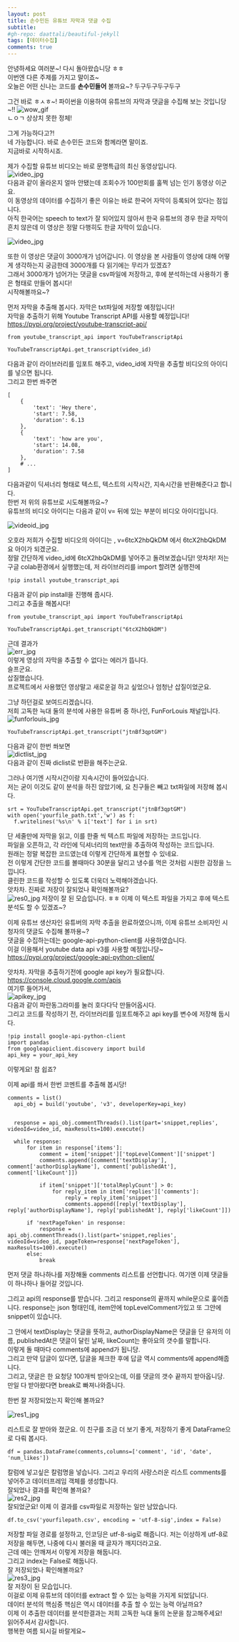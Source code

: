 ```yaml
---
layout: post
title: 손수민든 유튜브 자막과 댓글 수집
subtitle: 
#gh-repo: daattali/beautiful-jekyll
tags: [데이터수집]
comments: true
---
```


안녕하세요 여러분~! 다시 돌아왔습니당 ㅎㅎ   
이번엔 다른 주제를 가지고 말이죠~  
오늘은 어떤 신나는 코드를 **손수민들어** 볼까요~? 두구두구두구두구  
  
  
그건 바로 ㅎㅅㅎ~! 파이썬을 이용하여 유튜브의 자막과 댓글을 수집해 보는 것입니당~!! 
![wow_gif](/assets/img/wow.gif)  
ㄴㅇㄱ 상상치 못한 정체!  
  
그게 가능하다고?!  
네 가능합니다. 바로 손수민든 코드와 함께라면 말이죠.  
지금바로 시작하시죠.  

제가 수집할 유튜브 비디오는 바로 문명특급의 최신 동영상입니다.  
![video_jpg](/assets/img/youtube.JPG)  
다음과 같이 올라온지 얼마 안됐는데 조회수가 100만회를 훌쩍 넘는 인기 동영상 이군요.  
이 동영상의 데이터를 수집하기 좋은 이유는 바로 한국어 자막이 등록되어 있다는 점입니다.  
아직 한국어는 speech to text가 잘 되어있지 않아서 한국 유튜브의 경우 한글 자막이 흔치 않은데 이 영상은 정말 다행히도 한글 자막이 있습니다. 

![video_jpg](/assets/img/comment.JPG)  

또한 이 영상은 댓글이 3000개가 넘어갑니다. 이 영상을 본 사람들이 영상에 대해 어떻게 생각하는지 궁금한데 3000개를 다 읽기에는 무리가 있겠죠?  
그래서 3000개가 넘어가는 댓글을 csv파일에 저장하고, 후에 분석하는데 사용하기 좋은 형태로 만들어 봅시다!  
시작해볼까요~?  
  
먼저 자막을 추출해 봅시다. 자막은 txt파일에 저장할 예정입니다!  
자막을 추출하기 위해 Youtube Transcript API를 사용할 예정입니다!  
https://pypi.org/project/youtube-transcript-api/  

```
from youtube_transcript_api import YouTubeTranscriptApi

YouTubeTranscriptApi.get_transcript(video_id)
```
다음과 같이 라이브러리를 임포트 해주고, video_id에 자막을 추출할 비디오의 아이디를 넣으면 됩니다.  
그리고 한번 쏴주면
```
[
    {
        'text': 'Hey there',
        'start': 7.58,
        'duration': 6.13
    },
    {
        'text': 'how are you',
        'start': 14.08,
        'duration': 7.58
    },
    # ...
]
```  
다음과같이 딕셔너리 형태로 텍스트, 텍스트의 시작시간, 지속시간을 반환해준다고 합니다.  
한번 저 위의 유튜브로 시도해볼까요~?  
유튜브의 비디오 아이디는 다음과 같이 v= 뒤에 있는 부분이 비디오 아이디입니다.

![videoid_jpg](/assets/img/videoid.JPG)  

오호라 저희가 수집할 비디오의 아이디는 , v=6tcX2hbQkDM 에서 6tcX2hbQkDM 요 아이가 되겠군요.  
정말 간단하게 video_id에 6tcX2hbQkDM를 넣어주고 돌려보겠습니당! 
앗차차! 저는 구글 colab환경에서 실행했는데, 저 라이브러리를 import 할려면 실행전에  
```
!pip install youtube_transcript_api
```
다음과 같이 pip install을 진행해 줍시다.  
그리고 추출을 해봅시다!

```
from youtube_transcript_api import YouTubeTranscriptApi

YouTubeTranscriptApi.get_transcript("6tcX2hbQkDM")
```  
근데 결과가  
![err_jpg](/assets/img/err.JPG)  
이렇게 영상의 자막을 추출할 수 없다는 에러가 뜹니다.  
슬프군요.  
삽질했습니다.  
프로젝트에서 사용했던 영상말고 새로운걸 하고 싶었으나 엄청난 삽질이었군요.  

그냥 하던걸로 보여드리겠습니다.  
저희 고독한 늑대 둘의 분석에 사용한 유튜버 중 하나인, FunForLouis 채널입니다.  
![funforlouis_jpg](/assets/img/FunForLouis.JPG)  
  
```
YouTubeTranscriptApi.get_transcript("jtnBf3qptGM")
```
다음과 같이 한번 쏴보면  
![dictlist_jpg](/assets/img/diclist.JPG)  
다음과 같이 진짜 diclist로 반환을 해주는군요.  

그러나 여기엔 시작시간이랑 지속시간이 들어있습니다.  
저는 굳이 이것도 같이 분석을 하진 않았기에, 요 친구들은 빼고 txt파일에 저장해 봅시다.  
  
```
srt = YouTubeTranscriptApi.get_transcript("jtnBf3qptGM")
with open('yourfile_path.txt','w') as f:
  f.writelines('%s\n' % i['text'] for i in srt)
```
단 세줄만에 자막을 읽고, 이를 한줄 씩 텍스트 파일에 저장하는 코드입니다.  
파일을 오픈하고, 각 라인에 딕셔너리의 text만을 추출하여 작성하는 코드입니다.  
원래는 정말 복잡한 코드였는데 이렇게 간단하게 표현할 수 있네요.  
전 이렇게 간단한 코드를 볼때마다 30분을 달리고 냉수를 먹은 것처럼 시원한 감정을 느낍니다.  
클린한 코드를 작성할 수 있도록 더욱더 노력해야겠습니다.  
앗차차. 진짜로 저장이 잘되었나 확인해볼까요?  
![res0_jpg](/assets/img/res0.JPG) 
저장이 잘 된 모습입니다. ㅎㅎ 이제 이 텍스트 파일을 가지고 후에 텍스트 분석도 할 수 있겠죠~?  
  
  
이제 유튜브 생산자인 유튜버의 자막 추출을 완료하였으니까, 이제 유튜브 소비자인 시청자의 댓글도 수집해 볼까용~?  
댓글을 수집하는데는 google-api-python-client를 사용하였습니다.  
이걸 이용해서 youtube data api v3를 사용할 예정입니당~  
https://pypi.org/project/google-api-python-client/  

앗차차. 자막을 추출하기전에 google api key가 필요합니다. 
https://console.cloud.google.com/apis  
여기루 들어가서,  
![apikey_jpg](/assets/img/apikey.JPG)  
다음과 같이 파란동그라미를 눌러 호다다닥 만들어옵시다.  
그리고 코드를 작성하기 전, 라이브러리를 임포트해주고 api key를 변수에 저장해 둡시다.  

```
!pip install google-api-python-client
import pandas
from googleapiclient.discovery import build
api_key = your_api_key
```
이렇게요! 참 쉽죠?  

이제 api를 쏴서 한번 코멘트를 추출해 봅시당!  

```
comments = list()
  api_obj = build('youtube', 'v3', developerKey=api_key)


  response = api_obj.commentThreads().list(part='snippet,replies', videoId=video_id, maxResults=100).execute()
 
  while response:
      for item in response['items']: 
          comment = item['snippet']['topLevelComment']['snippet']
          comments.append([comment['textDisplay'], comment['authorDisplayName'], comment['publishedAt'], comment['likeCount']])
 
          if item['snippet']['totalReplyCount'] > 0:
              for reply_item in item['replies']['comments']:
                  reply = reply_item['snippet']
                  comments.append([reply['textDisplay'], reply['authorDisplayName'], reply['publishedAt'], reply['likeCount']])
 
      if 'nextPageToken' in response:
          response = api_obj.commentThreads().list(part='snippet,replies', videoId=video_id, pageToken=response['nextPageToken'], maxResults=100).execute()
      else:
          break
```

먼저 댓글 하나하나를 저장해둘 comments 리스트를 선언합니다. 여기엔 이제 댓글들이 하나하나 들어갈 것입니다.  

그리고 api의 response를 받습니다. 그리고 response의 끝까지 while문으로 훑어줍니다. 
response는 json 형태인데, item안에 topLevelComment가있고 또 그안에 snippet이 있습니다.  

그 안에서 textDisplay는 댓글을 뜻하고, authorDisplayName은 댓글을 단 유저의 이름, publishedAt은 댓글이 달린 날짜, likeCount는 좋아요의 갯수를 말합니다.  
이렇게 돌 때마다 comments에 append가 됩니당.  
그리고 만약 답글이 있다면, 답글을 체크한 후에 답글 역시 comments에 append해줍니다.  
그리고, 댓글은 한 요청당 100개씩 받아오는데, 이를 댓글의 갯수 끝까지 받아옵니당.  
만일 다 받아왔다면 break로 빠져나와줍니다.  

한번 잘 저장되었는지 확인해 볼까요?  

![res1_jpg](/assets/img/res1.JPG)  

리스트로 잘 받아와 졌군요. 이 친구를 조금 더 보기 좋게, 저장하기 좋게 DataFrame으로 다뤄 봅시다.  

```
df = pandas.DataFrame(comments,columns=['comment', 'id', 'date', 'num_likes'])
```  

칼럼에 넣고싶은 칼럼명을 넣습니다. 그리고 우리의 사랑스러운 리스트 comments를 넣어주고 데이터프레임 객체를 생성합니다.  
잘되었나 결과를 확인해 볼까요?  
![res2_jpg](/assets/img/res2.JPG)  
잘되었군요! 이제 이 결과를 csv파일로 저장하는 일만 남았습니다.  
```
df.to_csv('yourfilepath.csv', encoding = 'utf-8-sig',index = False)
```
저장할 파일 경로를 설정하고, 인코딩은 utf-8-sig로 해줍니다. 저는 이상하게 utf-8로 저장을 해두면, 나중에 다시 불러올 때 글자가 깨지더라고요.  
근데 얘는 안깨져서 이렇게 저장을 해둡니다.  
그리고 index는 False로 해둡니다.  
잘 저장되었나 확인해볼까요?  
![res3_jpg](/assets/img/res3.JPG)  
잘 저장이 된 모습입니다.  
이걸로 이제 유튜브의 데이터를 extract 할 수 있는 능력을 가지게 되었답니다.  
데이터 분석의 핵심중 핵심은 역시 데이터를 추출 할 수 있는 능력 아닐까요?  
이제 이 추출한 데이터를 분석한결과는 저희 고독한 늑대 둘의 논문을 참고해주세요!  
읽어주셔서 감사합니다.  
행복한 여름 되시길 바랄게요~  



